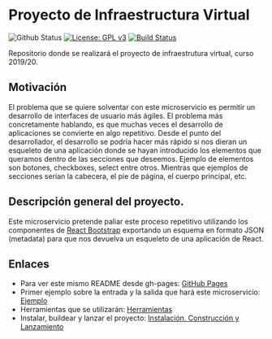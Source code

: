 # Proyecto de Infraestructura Virtual

![Github Status](https://github.com/iscoct/proyectoInfraestructuraVirtual/workflows/Greet%20Everyone/badge.svg)
[![License: GPL v3](https://img.shields.io/badge/License-GPLv3-blue.svg)](https://www.gnu.org/licenses/gpl-3.0)
[![Build Status](https://travis-ci.com/iscoct/proyectoInfraestructuraVirtual.svg?branch=master)](https://travis-ci.com/iscoct/proyectoInfraestructuraVirtual)

Repositorio donde se realizará el proyecto de infraestrutura virtual, curso 2019/20.

## Motivación

El problema que se quiere solventar con este microservicio es permitir un desarrollo de interfaces de usuario más ágiles.
El problema más concretamente hablando, es que muchas veces el desarrollo de aplicaciones se convierte en algo repetitivo.
Desde el punto del desarrollador, el desarrollo se podría hacer más rápido si nos dieran un esqueleto de una aplicación donde se hayan introducido los elementos que queramos dentro de las secciones que deseemos.
Ejemplo de elementos son botones, checkboxes, select entre otros. Mientras que ejemplos de secciones serían la cabecera, el pie de página, el cuerpo principal, etc.

## Descripción general del proyecto.

Este microservicio pretende paliar este proceso repetitivo utilizando los componentes de [React Bootstrap](https://react-bootstrap.github.io/components/alerts) exportando un esquema en formato JSON (metadata) para que nos devuelva un esqueleto de una aplicación de React.

## Enlaces

- Para ver este mismo README desde gh-pages: [GitHub Pages](https://iscoct.github.io/proyectoInfraestructuraVirtual/)
- Primer ejemplo sobre la entrada y la salida que hará este microservicio: [Ejemplo](https://iscoct.github.io/proyectoInfraestructuraVirtual/docs/ejemplo)
- Herramientas que se utilizarán: [Herramientas](https://iscoct.github.io/proyectoInfraestructuraVirtual/docs/herramientas)
- Instalar, buildear y lanzar el proyecto: [Instalación, Construcción y Lanzamiento](https://iscoct.github.io/proyectoInfraestructuraVirtual/docs/lanzamiento)